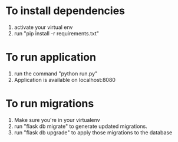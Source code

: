 # To install dependencies
1) activate your virtual env
2) run "pip install -r requirements.txt"

# To run application
1) run the command "python run.py"
2) Application is available on localhost:8080

# To run migrations

1) Make sure you're in your virtualenv
2) run "flask db migrate" to generate updated migrations.  
3) run "flask db upgrade" to apply those migrations to the database